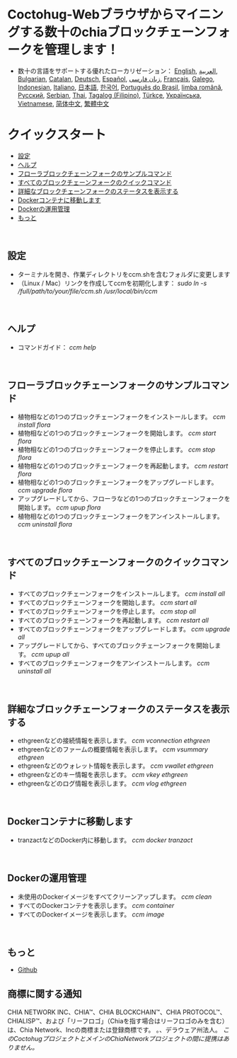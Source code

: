 # Coctohug-Webブラウザからマイニングする数十のchiaブロックチェーンフォークを管理します！
- 数十の言語をサポートする優れたローカリゼーション： [English](./ccm_en.md), [العربية](./ccm_ar.md), [Bulgarian](./ccm_bg.md), [Catalan](./ccm_ca.md), [Deutsch](./ccm_de.md), [Español](./ccm_es.md), [زبان فارسی](./ccm_fa.md), [Français](./ccm_fr.md), [Galego](./ccm_gl.md), [Indonesian](./ccm_id.md), [Italiano](./ccm_it.md), [日本語](./ccm_ja.md), [한국어](./ccm_ko.md), [Português do Brasil](./ccm_pt.md), [limba română](./ccm_ro.md), [Русский](./ccm_ru.md), [Serbian](./ccm_sr.md), [Thai](./ccm_th.md), [Tagalog (Filipino)](./ccm_tl.md), [Türkçe](./ccm_tr.md), [Українська](./ccm_uk.md), [Vietnamese](./ccm_vi.md), [简体中文](./ccm_zh-CN.md), [繁體中文](./ccm_zh-TW.md)


# クイックスタート
  - [設定](#ccm-setup)
  - [ヘルプ](#ccm-help)
  - [フローラブロックチェーンフォークのサンプルコマンド](#ccm-sample)
  - [すべてのブロックチェーンフォークのクイックコマンド](#ccm-all)
  - [詳細なブロックチェーンフォークのステータスを表示する](#ccm-view)
  - [Dockerコンテナに移動します](#ccm-docker)
  - [Dockerの運用管理](#ccm-docker-manage)
  - [もっと](#ccm-more)
  

<p id="ccm-setup">&nbsp;</p>

## 設定
- ターミナルを開き、作業ディレクトリをccm.shを含むフォルダに変更します
- （Linux / Mac）リンクを作成してccmを初期化します： <i>sudo ln -s /full/path/to/your/file/ccm.sh /usr/local/bin/ccm</i>


<p id="ccm-help">&nbsp;</p>

## ヘルプ
- コマンドガイド： <i>ccm help</i>


<p id="ccm-sample">&nbsp;</p>

## フローラブロックチェーンフォークのサンプルコマンド
- 植物相などの1つのブロックチェーンフォークをインストールします。 <i>ccm install flora</i>
- 植物相などの1つのブロックチェーンフォークを開始します。 <i>ccm start flora</i>
- 植物相などの1つのブロックチェーンフォークを停止します。 <i>ccm stop flora</i>
- 植物相などの1つのブロックチェーンフォークを再起動します。 <i>ccm restart flora</i>
- 植物相などの1つのブロックチェーンフォークをアップグレードします。 <i>ccm upgrade flora</i>
- アップグレードしてから、フローラなどの1つのブロックチェーンフォークを開始します。 <i>ccm upup flora</i>
- 植物相などの1つのブロックチェーンフォークをアンインストールします。 <i>ccm uninstall flora</i>


<p id="ccm-all">&nbsp;</p>

## すべてのブロックチェーンフォークのクイックコマンド
- すべてのブロックチェーンフォークをインストールします。 <i>ccm install all</i>
- すべてのブロックチェーンフォークを開始します。 <i>ccm start all</i>
- すべてのブロックチェーンフォークを停止します。 <i>ccm stop all</i>
- すべてのブロックチェーンフォークを再起動します。 <i>ccm restart all</i>
- すべてのブロックチェーンフォークをアップグレードします。 <i>ccm upgrade all</i>
- アップグレードしてから、すべてのブロックチェーンフォークを開始します。 <i>ccm upup all</i>
- すべてのブロックチェーンフォークをアンインストールします。 <i>ccm uninstall all</i>


<p id="ccm-view">&nbsp;</p>

## 詳細なブロックチェーンフォークのステータスを表示する
- ethgreenなどの接続情報を表示します。 <i>ccm vconnection ethgreen</i>
- ethgreenなどのファームの概要情報を表示します。 <i>ccm vsummary ethgreen</i>
- ethgreenなどのウォレット情報を表示します。 <i>ccm vwallet ethgreen</i>
- ethgreenなどのキー情報を表示します。 <i>ccm vkey ethgreen</i>
- ethgreenなどのログ情報を表示します。 <i>ccm vlog ethgreen</i>


<p id="ccm-docker">&nbsp;</p>

## Dockerコンテナに移動します
- tranzactなどのDocker内に移動します。 <i>ccm docker tranzact</i>


<p id="ccm-docker-manage">&nbsp;</p>

## Dockerの運用管理
- 未使用のDockerイメージをすべてクリーンアップします。 <i>ccm clean</i>
- すべてのDockerコンテナを表示します。 <i>ccm container</i>
- すべてのDockerイメージを表示します。 <i>ccm image</i>


<p id="ccm-more">&nbsp;</p>

## もっと
- [Github](https://github.com/raingggg/coctohug-manager)

## 商標に関する通知
CHIA NETWORK INC、CHIA™、CHIA BLOCKCHAIN™、CHIA PROTOCOL™、CHIALISP™、および「リーフロゴ」（Chiaを指す場合はリーフロゴのみを含む）は、Chia Network、Incの商標または登録商標です。 。、デラウェア州法人。 *このCoctohugプロジェクトとメインのChiaNetworkプロジェクトの間に提携はありません。*
 
 
 
 
